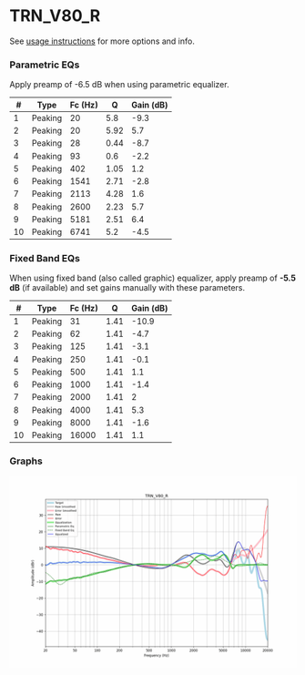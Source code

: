 # TRN_V80_R
See [usage instructions](https://github.com/jaakkopasanen/AutoEq#usage) for more options and info.

### Parametric EQs
Apply preamp of -6.5 dB when using parametric equalizer.

|   # | Type    |   Fc (Hz) |    Q |   Gain (dB) |
|-----|---------|-----------|------|-------------|
|   1 | Peaking |        20 | 5.8  |        -9.3 |
|   2 | Peaking |        20 | 5.92 |         5.7 |
|   3 | Peaking |        28 | 0.44 |        -8.7 |
|   4 | Peaking |        93 | 0.6  |        -2.2 |
|   5 | Peaking |       402 | 1.05 |         1.2 |
|   6 | Peaking |      1541 | 2.71 |        -2.8 |
|   7 | Peaking |      2113 | 4.28 |         1.6 |
|   8 | Peaking |      2600 | 2.23 |         5.7 |
|   9 | Peaking |      5181 | 2.51 |         6.4 |
|  10 | Peaking |      6741 | 5.2  |        -4.5 |

### Fixed Band EQs
When using fixed band (also called graphic) equalizer, apply preamp of **-5.5 dB** (if available) and set gains manually with these parameters.

|   # | Type    |   Fc (Hz) |    Q |   Gain (dB) |
|-----|---------|-----------|------|-------------|
|   1 | Peaking |        31 | 1.41 |       -10.9 |
|   2 | Peaking |        62 | 1.41 |        -4.7 |
|   3 | Peaking |       125 | 1.41 |        -3.1 |
|   4 | Peaking |       250 | 1.41 |        -0.1 |
|   5 | Peaking |       500 | 1.41 |         1.1 |
|   6 | Peaking |      1000 | 1.41 |        -1.4 |
|   7 | Peaking |      2000 | 1.41 |         2   |
|   8 | Peaking |      4000 | 1.41 |         5.3 |
|   9 | Peaking |      8000 | 1.41 |        -1.6 |
|  10 | Peaking |     16000 | 1.41 |         1.1 |

### Graphs
![](./TRN_V80_R.png)
